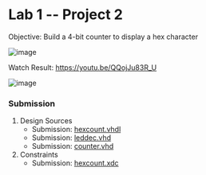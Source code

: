# Lab 1 -- Project 2
Objective: Build a 4-bit counter to display a hex character

![image](https://user-images.githubusercontent.com/26263012/157110072-59a49d64-f76e-4fb8-aa63-32b3b271e92d.png)

Watch Result: https://youtu.be/QQojJu83R_U

![image](https://user-images.githubusercontent.com/26263012/157118565-1b2f095e-f7e0-4a09-9f39-8606e8d24c24.png)

### Submission
1. Design Sources
   * Submission: [hexcount.vhdl](./hexcount.vhd)
   * Submission: [leddec.vhd](./leddec.vhd)
   * Submission: [counter.vhd](./counter.vhd)
2. Constraints
   * Submission: [hexcount.xdc](./hexcount.xdc)
  
